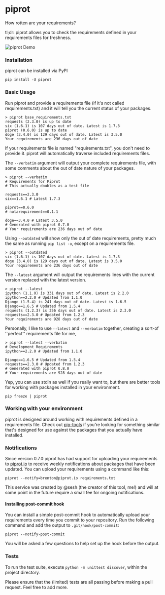 piprot
======

How rotten are your requirements?

tl;dr: piprot allows you to check the requirements defined in your requirements
files for freshness.

![piprot Demo](http://i.imgur.com/kewPaFa.gif)


### Installation

piprot can be installed via PyPI

    pip install -U piprot


### Basic Usage

Run piprot and provide a requirements file (if it's not called requirements.txt)
and it will tell you the current status of your packages.

    > piprot base_requirements.txt
    requests (2.3.0) is up to date
    six (1.6.1) is 107 days out of date. Latest is 1.7.3
    piprot (0.6.0) is up to date
    doge (3.4.0) is 129 days out of date. Latest is 3.5.0
    Your requirements are 236 days out of date

If your requirements file is named "requirements.txt", you don't need to provide it.
piprot will automatically traverse included requirements files.

The `--verbatim` argument will output your complete requirements file, with some
comments about the out of date nature of your packages.

    > piprot --verbatim
    # Requirements for Piprot
    # This actually doubles as a test file

    requests==2.3.0
    six==1.6.1 # Latest 1.7.3

    piprot==0.6.0
    # notarequirement==0.1.1

    doge==3.4.0 # Latest 3.5.0
    # Generated with piprot 0.7.0
    # Your requirements are 236 days out of date

Using `--outdated` will show only the out of date requirements, pretty much the same
as running `pip list -o`, except on a requirements file.

    > piprot --outdated
    six (1.6.1) is 107 days out of date. Latest is 1.7.3
    doge (3.4.0) is 129 days out of date. Latest is 3.5.0
    Your requirements are 236 days out of date

The `--latest` argument will output the requirements lines with the current version
replaced with the latest version.

    > piprot --latest
    ipython (1.1.0) is 331 days out of date. Latest is 2.2.0
    ipython==2.2.0 # Updated from 1.1.0
    Django (1.5.4) is 241 days out of date. Latest is 1.6.5
    Django==1.6.5 # Updated from 1.5.4
    requests (1.2.3) is 356 days out of date. Latest is 2.3.0
    requests==2.3.0 # Updated from 1.2.3
    Your requirements are 928 days out of date

Personally, I like to use `--latest` and `--verbatim` together, creating a sort-of
''perfect'' requirements file for me,

    > piprot --latest --verbatim
    # Development Requirements
    ipython==2.2.0 # Updated from 1.1.0

    Django==1.6.5 # Updated from 1.5.4
    requests==2.3.0 # Updated from 1.2.3
    # Generated with piprot 0.8.0
    # Your requirements are 928 days out of date

Yep, you can use stdin as well if you really want to, but there are better tools
for working with packages installed in your environment.

    pip freeze | piprot


### Working with your environment

piprot is designed around working with requirements defined in a requirements file.
Check out [pip-tools](https://github.com/nvie/pip-tools) if you're looking for
something similar that's designed for use against the packages that you actually
have installed.


### Notifications

Since version 0.7.0 piprot has had support for uploading your requirements to
[piprot.io](https://piprot.io) to receive weekly notifications about packages
that have been updated. You can upload your requirements using a command like this:

    piprot --notify=brenton@piprot.io requirements.txt

This service was created by @sesh (the creator of this tool, me!) and will at some
point in the future require a small fee for ongoing notifications.


#### Installing post-commit hook

You can install a simple post-commit hook to automatically upload your requirements
every time you commit to your repository. Run the following command and add the output
to `.git/hook/post-commit`:

    piprot --notify-post-commit

You will be asked a few questions to help set up the hook before the output.


### Tests

To run the test suite, execute `python -m unittest discover`, within the project directory.

Please ensure that the (limited) tests are all passing before making a pull request. Feel free to add more.
